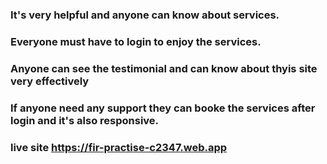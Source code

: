### It's very helpful and anyone can know about services.
###  Everyone must have to login to enjoy the services.
### Anyone can see the testimonial and can know about thyis site very effectively
### If anyone need any support they can booke the services after login and it's also responsive.

### live site   https://fir-practise-c2347.web.app
